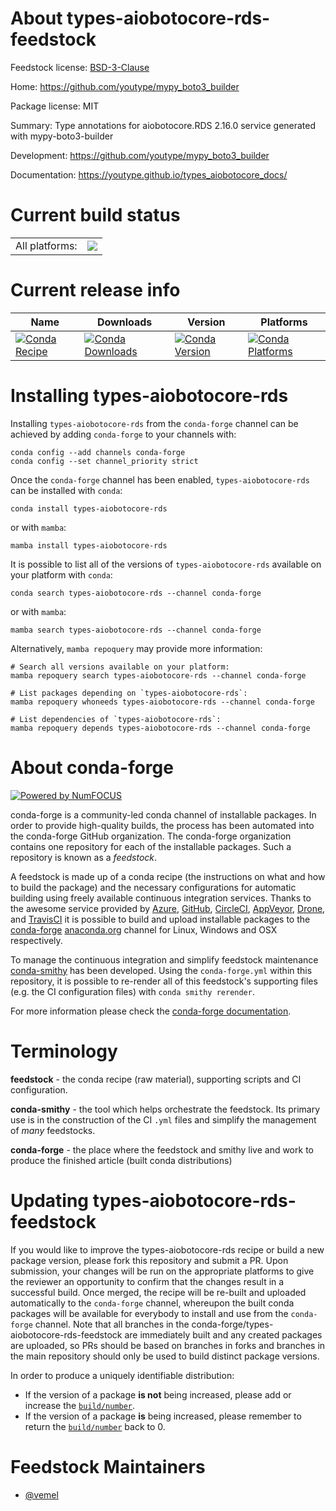 About types-aiobotocore-rds-feedstock
=====================================

Feedstock license: [BSD-3-Clause](https://github.com/conda-forge/types-aiobotocore-rds-feedstock/blob/main/LICENSE.txt)

Home: https://github.com/youtype/mypy_boto3_builder

Package license: MIT

Summary: Type annotations for aiobotocore.RDS 2.16.0 service generated with mypy-boto3-builder

Development: https://github.com/youtype/mypy_boto3_builder

Documentation: https://youtype.github.io/types_aiobotocore_docs/

Current build status
====================


<table><tr><td>All platforms:</td>
    <td>
      <a href="https://dev.azure.com/conda-forge/feedstock-builds/_build/latest?definitionId=16783&branchName=main">
        <img src="https://dev.azure.com/conda-forge/feedstock-builds/_apis/build/status/types-aiobotocore-rds-feedstock?branchName=main">
      </a>
    </td>
  </tr>
</table>

Current release info
====================

| Name | Downloads | Version | Platforms |
| --- | --- | --- | --- |
| [![Conda Recipe](https://img.shields.io/badge/recipe-types--aiobotocore--rds-green.svg)](https://anaconda.org/conda-forge/types-aiobotocore-rds) | [![Conda Downloads](https://img.shields.io/conda/dn/conda-forge/types-aiobotocore-rds.svg)](https://anaconda.org/conda-forge/types-aiobotocore-rds) | [![Conda Version](https://img.shields.io/conda/vn/conda-forge/types-aiobotocore-rds.svg)](https://anaconda.org/conda-forge/types-aiobotocore-rds) | [![Conda Platforms](https://img.shields.io/conda/pn/conda-forge/types-aiobotocore-rds.svg)](https://anaconda.org/conda-forge/types-aiobotocore-rds) |

Installing types-aiobotocore-rds
================================

Installing `types-aiobotocore-rds` from the `conda-forge` channel can be achieved by adding `conda-forge` to your channels with:

```
conda config --add channels conda-forge
conda config --set channel_priority strict
```

Once the `conda-forge` channel has been enabled, `types-aiobotocore-rds` can be installed with `conda`:

```
conda install types-aiobotocore-rds
```

or with `mamba`:

```
mamba install types-aiobotocore-rds
```

It is possible to list all of the versions of `types-aiobotocore-rds` available on your platform with `conda`:

```
conda search types-aiobotocore-rds --channel conda-forge
```

or with `mamba`:

```
mamba search types-aiobotocore-rds --channel conda-forge
```

Alternatively, `mamba repoquery` may provide more information:

```
# Search all versions available on your platform:
mamba repoquery search types-aiobotocore-rds --channel conda-forge

# List packages depending on `types-aiobotocore-rds`:
mamba repoquery whoneeds types-aiobotocore-rds --channel conda-forge

# List dependencies of `types-aiobotocore-rds`:
mamba repoquery depends types-aiobotocore-rds --channel conda-forge
```


About conda-forge
=================

[![Powered by
NumFOCUS](https://img.shields.io/badge/powered%20by-NumFOCUS-orange.svg?style=flat&colorA=E1523D&colorB=007D8A)](https://numfocus.org)

conda-forge is a community-led conda channel of installable packages.
In order to provide high-quality builds, the process has been automated into the
conda-forge GitHub organization. The conda-forge organization contains one repository
for each of the installable packages. Such a repository is known as a *feedstock*.

A feedstock is made up of a conda recipe (the instructions on what and how to build
the package) and the necessary configurations for automatic building using freely
available continuous integration services. Thanks to the awesome service provided by
[Azure](https://azure.microsoft.com/en-us/services/devops/), [GitHub](https://github.com/),
[CircleCI](https://circleci.com/), [AppVeyor](https://www.appveyor.com/),
[Drone](https://cloud.drone.io/welcome), and [TravisCI](https://travis-ci.com/)
it is possible to build and upload installable packages to the
[conda-forge](https://anaconda.org/conda-forge) [anaconda.org](https://anaconda.org/)
channel for Linux, Windows and OSX respectively.

To manage the continuous integration and simplify feedstock maintenance
[conda-smithy](https://github.com/conda-forge/conda-smithy) has been developed.
Using the ``conda-forge.yml`` within this repository, it is possible to re-render all of
this feedstock's supporting files (e.g. the CI configuration files) with ``conda smithy rerender``.

For more information please check the [conda-forge documentation](https://conda-forge.org/docs/).

Terminology
===========

**feedstock** - the conda recipe (raw material), supporting scripts and CI configuration.

**conda-smithy** - the tool which helps orchestrate the feedstock.
                   Its primary use is in the construction of the CI ``.yml`` files
                   and simplify the management of *many* feedstocks.

**conda-forge** - the place where the feedstock and smithy live and work to
                  produce the finished article (built conda distributions)


Updating types-aiobotocore-rds-feedstock
========================================

If you would like to improve the types-aiobotocore-rds recipe or build a new
package version, please fork this repository and submit a PR. Upon submission,
your changes will be run on the appropriate platforms to give the reviewer an
opportunity to confirm that the changes result in a successful build. Once
merged, the recipe will be re-built and uploaded automatically to the
`conda-forge` channel, whereupon the built conda packages will be available for
everybody to install and use from the `conda-forge` channel.
Note that all branches in the conda-forge/types-aiobotocore-rds-feedstock are
immediately built and any created packages are uploaded, so PRs should be based
on branches in forks and branches in the main repository should only be used to
build distinct package versions.

In order to produce a uniquely identifiable distribution:
 * If the version of a package **is not** being increased, please add or increase
   the [``build/number``](https://docs.conda.io/projects/conda-build/en/latest/resources/define-metadata.html#build-number-and-string).
 * If the version of a package **is** being increased, please remember to return
   the [``build/number``](https://docs.conda.io/projects/conda-build/en/latest/resources/define-metadata.html#build-number-and-string)
   back to 0.

Feedstock Maintainers
=====================

* [@vemel](https://github.com/vemel/)

